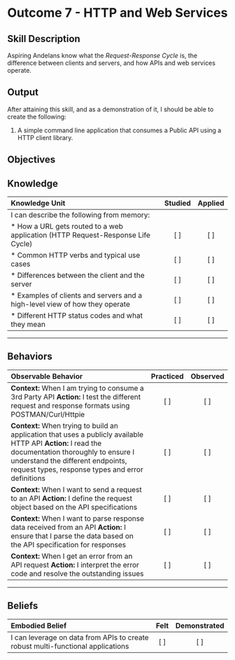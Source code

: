 # Outcome 7 - HTTP and Web Services

**Skill Description**
----------
Aspiring Andelans  know what the *Request-Response Cycle* is, the difference between clients and servers, and how APIs and web services operate.


**Output**
----------
After attaining this skill, and as a demonstration of it, I should be able to create the following:

1. A simple command line application that consumes a Public API using a HTTP client library.


**Objectives**
----------

## **Knowledge**


| Knowledge Unit   |      Studied      | Applied |
|:-------------|:------------------:|:--------:|
| I can describe the following from memory: | | |
| * How a URL gets routed to a web application (HTTP Request-Response Life Cycle) | [ ] | [ ]  |
| * Common HTTP verbs and typical use cases |   [ ]   |   [ ] |
| * Differences between the client and the server | [ ] |    [ ] |
| * Examples of clients and servers and a high-level view of how they operate | [ ] |    [ ] |
| * Different HTTP status codes and what they mean | [ ] |    [ ] |


----------


## **Behaviors**


| Observable Behavior   |      Practiced      | Observed |
|:-------------|:------------------:|:--------:|
| **Context:** When I am trying to consume a 3rd Party API **Action:** I test the different request and response formats using POSTMAN/Curl/Httpie | [ ] | [ ]  |
| **Context:** When trying to build an application that uses a publicly available HTTP API **Action:** I read the documentation thoroughly to ensure I understand the different endpoints, request types, response types and error definitions | [ ] |    [ ] |
| **Context:** When I want to send a request to an API **Action:** I define the request object based on the API specifications |   [ ]   |   [ ] |
| **Context:** When I want to parse response data received from an API **Action:** I ensure that I parse the data based on the API specification for responses |   [ ]   |   [ ] |
| **Context:** When I get an error from an API request **Action:** I interpret the error code and resolve the outstanding issues | [ ] |    [ ] |

----------


## **Beliefs**


| Embodied Belief   |      Felt      | Demonstrated |
|:-------------|:------------------:|:--------:|
| I can leverage on data from APIs to create robust multi-functional applications  |   [ ]   |   [ ] |
